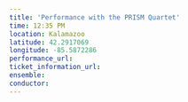 ```yaml
---
title: 'Performance with the PRISM Quartet'
time: 12:35 PM
location: Kalamazoo
latitude: 42.2917069
longitude: -85.5872286
performance_url: 
ticket_information_url: 
ensemble: 
conductor: 
---
```

